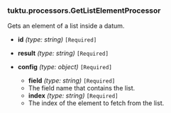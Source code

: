 ### tuktu.processors.GetListElementProcessor
Gets an element of a list inside a datum.

  * **id** *(type: string)* `[Required]`

  * **result** *(type: string)* `[Required]`

  * **config** *(type: object)* `[Required]`

    * **field** *(type: string)* `[Required]`
    - The field name that contains the list.

    * **index** *(type: string)* `[Required]`
    - The index of the element to fetch from the list.

